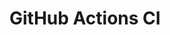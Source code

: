 # GitHub Actions CI




















































































































































































































































































































































































































































































































































































































































































































































































































































































































































































































































































































































































































































































































































































































































































































































































































































































































































































































































































































































































































































































































































































































































































































































































































































































































































































































































































































































































































































































































































































































































































































































































































